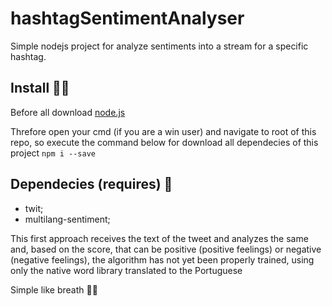 # hashtagSentimentAnalyser

Simple nodejs project for analyze sentiments into a stream for a specific hashtag.

## Install 🐱‍💻
Before all download [node.js](https://nodejs.org/en/)

Threfore open your cmd (if you are a win user) and navigate to root of this repo, so execute the command below for download all dependecies of this project
`npm i --save`

## Dependecies (requires) 🎁
* twit;
* multilang-sentiment;


This first approach receives the text of the tweet and analyzes the same and, based on the score, that can be positive (positive feelings) or negative (negative feelings), the algorithm has not yet been properly trained, using only the native word library translated to the Portuguese

Simple like breath 🐱‍🐉
